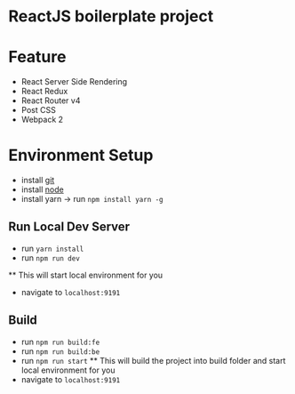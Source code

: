 # ReactJS boilerplate project

# Feature
* React Server Side Rendering
* React Redux
* React Router v4
* Post CSS
* Webpack 2

# Environment Setup
* install [git](https://git-scm.com/)
* install [node](https://nodejs.org/)
* install yarn -> run `npm install yarn -g`

## Run Local Dev Server
* run `yarn install`
* run `npm run dev`

** This will start local environment for you
* navigate to `localhost:9191`

## Build
* run `npm run build:fe`
* run `npm run build:be`
* run `npm run start`
** This will build the project into build folder and start local environment for you
* navigate to `localhost:9191`
